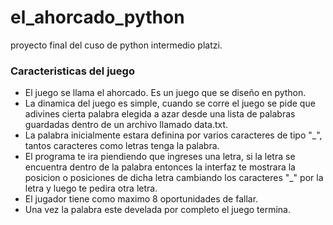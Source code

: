 # el_ahorcado_python
proyecto final del cuso de python intermedio platzi.

### Caracteristicas del juego

- El juego se llama el ahorcado. Es un juego que se diseño en python.
- La dinamica del juego es simple, cuando se corre el juego se pide que adivines cierta palabra elegida a azar desde una lista de palabras guardadas dentro de un archivo llamado data.txt. 
- La palabra inicialmente estara definina por varios caracteres de tipo "_", tantos caracteres como letras tenga la palabra.
- El programa te ira piendiendo que ingreses una letra, si la letra se encuentra dentro de la palabra entonces la interfaz te mostrara la posicion o posiciones de dicha letra cambiando los caracteres "_" por la letra y luego te pedira otra letra.
- El jugador tiene como maximo 8 oportunidades de fallar.
- Una vez la palabra este develada por completo el juego termina.
